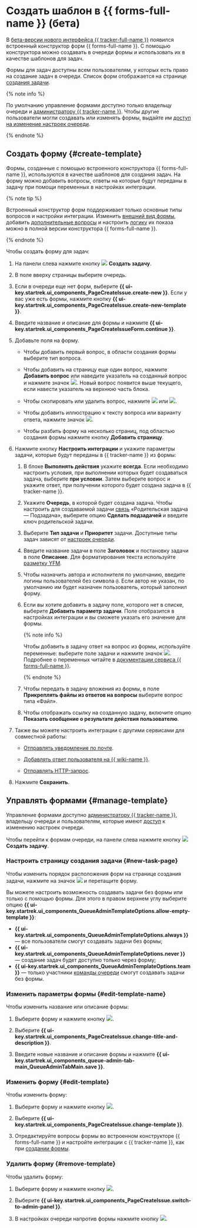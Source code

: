 # Создать шаблон в {{ forms-full-name }} (бета)

В [бета-версии нового интерфейса {{ tracker-full-name }}](../user/personal.md#sec_beta) появился встроенный конструктор форм {{ forms-full-name }}. С помощью конструктора можно создавать в очереди формы и использовать их в качестве шаблонов для задач. 

Формы для задач доступны всем пользователям, у которых есть право на создание задач в очереди. Список форм отображается на странице [создания задачи](create-ticket.md).

{% note info %}

По умолчанию управление формами доступно только владельцу очереди&nbsp;и [администратору {{ tracker-name }}](../role-model.md#admin). Чтобы другие пользователи могли создавать или изменять формы, выдайте им [доступ на изменение настроек очереди](../manager/queue-access.md).

{% endnote %}

## Создать форму {#create-template}

Формы, созданные с помощью встроенного конструктора {{ forms-full-name }}, используются в качестве шаблонов для создания задач. На форму можно добавить вопросы, ответы на которые будут переданы в задачу при помощи переменных в настройках интеграции.

{% note tip %}

Встроенный конструктор форм поддерживает только основные типы вопросов и настройки интеграции. Изменить [внешний вид формы](../../forms/appearance.md), добавить [дополнительные вопросы](../../forms/add-questions.md) и настроить [логику](../../forms/send-condition.md) их показа можно в полной версии конструктора {{ forms-full-name }}.

{% endnote %}

Чтобы создать форму для задач:

1. На панели слева нажмите кнопку ![](../../_assets/tracker/svg/create-task.svg) **Создать задачу**.

1. В поле вверху страницы выберите очередь.

1. Если в очереди еще нет форм, выберите **{{ ui-key.startrek.ui_components_PageCreateIssue.create-new }}**. Если у вас уже есть формы, нажмите кнопку **{{ ui-key.startrek.ui_components_PageCreateIssue.create-new-template }}**.

1. Введите название и описание для формы и нажмите **{{ ui-key.startrek.ui_components_PageCreateIssueForm.continue }}**.

1. Добавьте поля на форму.

    * Чтобы добавить первый вопрос, в области создания формы выберите тип вопроса.

    * Чтобы добавить на страницу еще один вопрос, нажмите **Добавить вопрос** или наведите указатель на созданный вопрос и нажмите значок ![](../../_assets/tracker/svg/icon-add.svg). Новый вопрос появится выше текущего, если навести указатель на верхнюю часть блока.

    * Чтобы скопировать или удалить вопрос, нажмите ![](../../_assets/tracker/svg/icon-copy.svg) или ![](../../_assets/tracker/svg/icon-remove.svg).

    * Чтобы добавить иллюстрацию к тексту вопроса или варианту ответа, нажмите значок ![](../../_assets/tracker/svg/icon-picture.svg).

    * Чтобы разбить форму на несколько страниц, под областью создания формы нажмите кнопку **Добавить страницу**.
    
1. Нажмите кнопку **Настроить интеграции** и укажите параметры задачи, которые будут переданы в {{ tracker-name }} из формы:

    1. В блоке **Выполнять действия** укажите **всегда**. 
    Если необходимо настроить условия, при выполнении которых будет создаваться задача, выберите **при условии**. Затем выберите вопрос и укажите ответ, при получении которого будет создана задача в {{ tracker-name }}.

    1. Укажите **Очередь**, в которой будет создана задача. Чтобы настроить для создаваемой задачи [связь](links.md) «Родительская задача — Подзадача», выберите опцию **Сделать подзадачей** и введите ключ родительской задачи.
    
    1. Выберите **Тип задачи** и **Приоритет** задачи. Доступные типы задач зависят от [настроек очереди](../manager/add-ticket-type.md).

    1. Введите название задачи в поле **Заголовок** и постановку задачи в поле **Описание**. Для форматирования текста используйте [разметку YFM](markup.md).

    1. Чтобы назначить автора и исполнителя по умолчанию, введите логины пользователей без символа `@`. Если автор не указан, по умолчанию им будет назначен пользователь, который заполнил форму.

    1. Если вы хотите добавить в задачу поле, которого нет в списке, выберите **Добавить параметр задачи**. Поле отобразится в настройках интеграции и вы сможете указать его значение для формы.
    
        {% note info %}

        Чтобы добавить в задачу ответ на вопрос из формы, используйте переменные: выберите поле задачи и нажмите значок ![](../../_assets/tracker/svg/icon-add.svg). Подробнее о переменных читайте в [документации сервиса {{ forms-full-name }}](../../forms/vars.md).

        {% endnote %}

    1. Чтобы передать в задачу вложения из формы, в поле **Прикреплять файлы из ответов на вопросы** выберите вопрос типа «Файл».

    1. Чтобы отображать ссылку на созданную задачу, включите опцию **Показать сообщение о результате действия пользователю**.

1. Также вы можете настроить интеграции с другими сервисами для совместной работы:
    
    * [Отправлять уведомление по почте](../../forms/send-mail.md).
    
    * [Добавлять ответ пользователя на {{ wiki-name }}](../../forms/send-wiki.md).
    
    * [Отправлять HTTP-запрос](../../forms/send-request.md).

1. Нажмите **Сохранить**.

## Управлять формами {#manage-template}

Управление формами доступно [администратору {{ tracker-name }}](../role-model.md#admin),  владельцу очереди и пользователям, которые имеют [доступ](../manager/queue-access.md) к изменению настроек очереди.

Чтобы перейти к формам очереди, на панели слева нажмите кнопку ![](../../_assets/tracker/svg/create-task.svg) **Создать задачу**.

### Настроить страницу создания задачи {#new-task-page}

Чтобы изменить порядок расположения форм на странице создания задачи, нажмите на значок ![](../../_assets/tracker/svg/range.svg) и перетащите форму.

Вы можете настроить возможность создавать задачи без формы или только с помощью формы. Для этого в правом верхнем углу выберите опцию **{{ ui-key.startrek.ui_components_QueueAdminTemplateOptions.allow-empty-template }}**:
* **{{ ui-key.startrek.ui_components_QueueAdminTemplateOptions.always }}** — все пользователи смогут создавать задачи без формы;
* **{{ ui-key.startrek.ui_components_QueueAdminTemplateOptions.never }}** — создание задач будет доступно только через форму;
* **{{ ui-key.startrek.ui_components_QueueAdminTemplateOptions.team }}** — только участники [команды очереди](../manager/queue-team.md) смогут создавать задачи без формы.

### Изменить параметры формы {#edit-template-name}

Чтобы изменить название или описание формы:

1. Выберите форму и нажмите кнопку ![](../../_assets/horizontal-ellipsis.svg).

1. Выберите **{{ ui-key.startrek.ui_components_PageCreateIssue.change-title-and-description }}**. 

1. Введите новые название и описание формы и нажмите **{{ ui-key.startrek.ui_components_queue-admin-tab-main_QueueAdminTabMain.save }}**.

### Изменить форму {#edit-template}

Чтобы изменить форму:

1. Выберите форму и нажмите кнопку ![](../../_assets/horizontal-ellipsis.svg).

1. Выберите **{{ ui-key.startrek.ui_components_PageCreateIssue.change-template }}**.

1. Отредактируйте вопросы формы во встроенном конструкторе {{ forms-full-name }} и настройте интеграции с {{ tracker-name }}, как при [создании формы](#create-template).

### Удалить форму {#remove-template}

Чтобы удалить форму:

1. Выберите форму и нажмите кнопку ![](../../_assets/horizontal-ellipsis.svg).

1. Выберите **{{ ui-key.startrek.ui_components_PageCreateIssue.switch-to-admin-panel }}**. 

1. В настройках очереди напротив формы нажмите кнопку ![](../../_assets/tracker/icon-delete.png).

